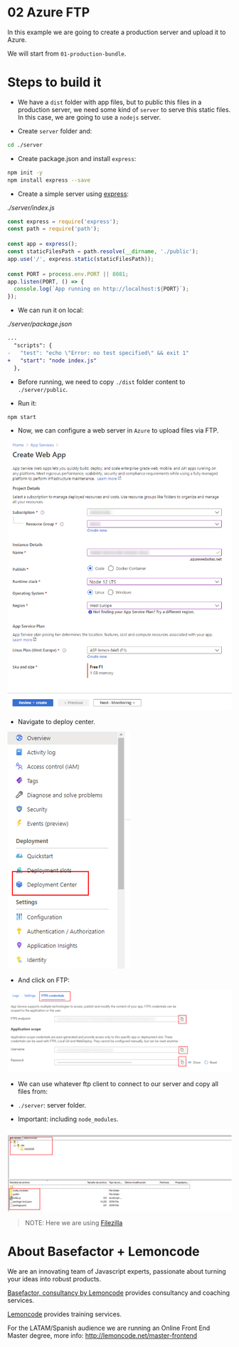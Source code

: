 # 02 Azure FTP

In this example we are going to create a production server and upload it to Azure.

We will start from `01-production-bundle`.

# Steps to build it

- We have a `dist` folder with app files, but to public this files in a production server, we need some kind of `server` to serve this static files. In this case, we are going to use a `nodejs` server.

- Create `server` folder and:

```bash
cd ./server
```

- Create package.json and install `express`:

```bash
npm init -y
npm install express --save
```

- Create a simple server using [express](https://github.com/expressjs/express):

_./server/index.js_

```javascript
const express = require('express');
const path = require('path');

const app = express();
const staticFilesPath = path.resolve(__dirname, './public');
app.use('/', express.static(staticFilesPath));

const PORT = process.env.PORT || 8081;
app.listen(PORT, () => {
  console.log(`App running on http://localhost:${PORT}`);
});

```

- We can run it on local:

_./server/package.json_

```diff
...
  "scripts": {
-   "test": "echo \"Error: no test specified\" && exit 1"
+   "start": "node index.js"
  },
```

- Before running, we need to copy `./dist` folder content to `./server/public`.

- Run it:

```bash
npm start
```

- Now, we can configure a web server in `Azure` to upload files via FTP.

![01-create-app-service](./readme-resources/01-create-app-service.png)

- Navigate to deploy center.

![02-navigate-deploy-center](./readme-resources/02-navigate-deploy-center.png)

- And click on FTP:

![03-use-ftp](./readme-resources/03-use-ftp.png)

- We can use whatever ftp client to connect to our server and copy all files from:

- `./server`: server folder.
- Important: including `node_modules`.

![04-upload-files](./readme-resources/04-upload-files.png)

> NOTE: Here we are using [Filezilla](https://filezilla-project.org/)

# About Basefactor + Lemoncode

We are an innovating team of Javascript experts, passionate about turning your ideas into robust products.

[Basefactor, consultancy by Lemoncode](http://www.basefactor.com) provides consultancy and coaching services.

[Lemoncode](http://lemoncode.net/services/en/#en-home) provides training services.

For the LATAM/Spanish audience we are running an Online Front End Master degree, more info: http://lemoncode.net/master-frontend
